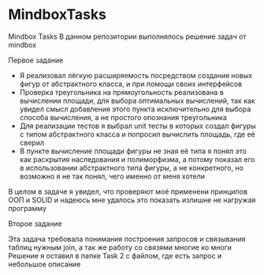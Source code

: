 # MindboxTasks
Mindbox Tasks
В данном репозитории выполнялось решение задач от mindbox

Первое задание
- Я реализовал лёгкую расширяемость посредством создания новых фигур от абстрактного класса, и при помощи своих интерфейсов
- Проверка треугольника на прямоугольность реализована в вычислении площади, для выбора оптимальных вычислений,
так как увидел смысл добавления этого пункта исключительно для выбора способа вычисления, а не простого опознания треугольника
- Для реализации тестов я выбрал unit тесты в которых создал фигуры с типом абстрактного класса и попросил вычислить площадь, где её сверил
- В пункте вычисление площади фигуры не зная её типа я понял это как раскрытия наследования и полиморфизма,
а потому показал его в использовании абстрактного типа фигуры, а не конкретного, но возможно я не так понял, чего именно от меня хотели

В целом в задаче я увидел, что проверяют моё применени принципов ООП и SOLID и надеюсь мне удалось это показать излишне не нагружая программу

Второе задание

Эта задача требовала понимания построения запросов и связывания таблиц нужным join, а так же работу со связями многие ко многи
Решение я оставил в папке Task 2 с файлом, где есть запрос и небольшое описание
